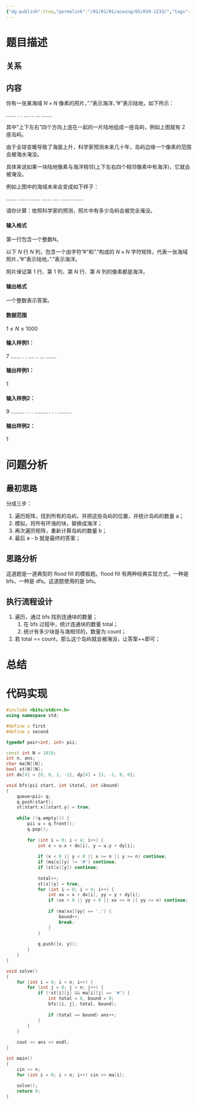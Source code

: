 ```yaml
---
{"dg-publish":true,"permalink":"/01/01/01/acwing/05/019-1233/","tags":["blog","flood_fill","bfs","dfs"]}
---
```



# 题目描述
## 关系

## 内容
你有一张某海域 $N \times N$ 像素的照片，”.”表示海洋、”#”表示陆地，如下所示：

.......
.
.
....
..
...
.......

其中”上下左右”四个方向上连在一起的一片陆地组成一座岛屿，例如上图就有 $2$ 座岛屿。

由于全球变暖导致了海面上升，科学家预测未来几十年，岛屿边缘一个像素的范围会被海水淹没。

具体来说如果一块陆地像素与海洋相邻(上下左右四个相邻像素中有海洋)，它就会被淹没。

例如上图中的海域未来会变成如下样子：

.......
.......
.......
.......
....
.......
.......

请你计算：依照科学家的预测，照片中有多少岛屿会被完全淹没。

#### 输入格式

第一行包含一个整数N。

以下 $N$ 行 $N$ 列，包含一个由字符”#”和”.”构成的 $N \times N$ 字符矩阵，代表一张海域照片，”#”表示陆地，”.”表示海洋。

照片保证第 $1$ 行、第 $1$ 列、第 $N$ 行、第 $N$ 列的像素都是海洋。

#### 输出格式

一个整数表示答案。

#### 数据范围

$1 \le N \le 1000$

#### 输入样例1：

7
.......
.
.
....
..
...
.......

#### 输出样例1：

1

#### 输入样例2：

9
.........
.
.
.
.........
.
.
.
.........

#### 输出样例2：

1
# 问题分析
## 最初思路
分成三步：
1. 遍历矩阵，找到所有的岛屿，并把这些岛屿的位置，并统计岛屿的数量 a；
2. 模拟，将所有环海的块，替换成海洋；
3. 再次遍历矩阵，重新计算岛屿的数量 b；
4. 最后 a - b 就是最终的答案；
## 思路分析
这道题是一道典型的 flood fill 的模板题。flood fill 有两种经典实现方式，一种是 bfs，一种是 dfs。这道题使用的是 bfs。
## 执行流程设计
1. 遍历，通过 bfs 找到连通块的数量；
	1. 在 bfs 过程中，统计连通块的数量 total；
	2. 统计有多少块是与海相邻的，数量为 count；
2. 若 total == count，那么这个岛屿就会被淹没，让答案++即可；
# 总结

# 代码实现
```c++
#include <bits/stdc++.h>
using namespace std;

#define x first
#define y second

typedef pair<int, int> pii;

const int N = 1010;
int n, ans;
char ma[N][N];
bool st[N][N];
int dx[4] = {0, 0, 1, -1}, dy[4] = {1, -1, 0, 0};

void bfs(pii start, int &total, int &bound) 
{
    queue<pii> q;
    q.push(start);
    st[start.x][start.y] = true;
    
    while (!q.empty()) {
        pii u = q.front();
        q.pop();
        
        for (int i = 0; i < 4; i++) {
            int x = u.x + dx[i], y = u.y + dy[i];
            
            if (x < 0 || y < 0 || x >= n || y >= n) continue;
            if (ma[x][y] != '#') continue;
            if (st[x][y]) continue;
            
            total++;
            st[x][y] = true;
            for (int i = 0; i < 4; i++) {
                int xx = x + dx[i], yy = y + dy[i];
                if (xx < 0 || yy < 0 || xx >= n || yy >= n) continue;
                
                if (ma[xx][yy] == '.') {
                    bound++;
                    break;
                }
            }
            
            q.push({x, y});
        }
    }
}

void solve()
{
    for (int i = 0; i < n; i++) {
        for (int j = 0; j < n; j++) {
            if (!st[i][j] && ma[i][j] == '#') {
                int total = 0, bound = 0;
                bfs({i, j}, total, bound);
                
                if (total == bound) ans++;
            }
        }
    }
    
    cout << ans << endl;
}

int main()
{
    cin >> n;
    for (int i = 0; i < n; i++) cin >> ma[i];
    
    solve();
    return 0;
}
```